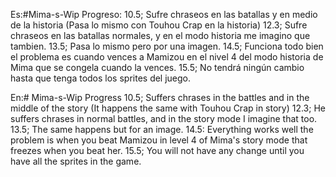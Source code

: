 Es:#Mima-s-Wip Progreso:
10.5; Sufre chraseos en las batallas y en medio de la historia (Pasa lo mismo con Touhou Crap en la historia)
12.3; Sufre chraseos en las batallas normales, y en el modo historia me imagino que tambien.
13.5; Pasa lo mismo pero por una imagen.
14.5; Funciona todo bien el problema es cuando vences a Mamizou en el nivel 4 del modo historia de Mima que se congela cuando la vences.
15.5; No tendrá ningún cambio hasta que tenga todos los sprites del juego.

En:# Mima-s-Wip Progress
10.5; Suffers chrases in the battles and in the middle of the story (It happens the same with Touhou Crap in story)
12.3; He suffers chrases in normal battles, and in the story mode I imagine that too.
13.5; The same happens but for an image.
14.5: Everything works well the problem is when you beat Mamizou in level 4 of Mima's story mode that freezes when you beat her.
15.5; You will not have any change until you have all the sprites in the game.
